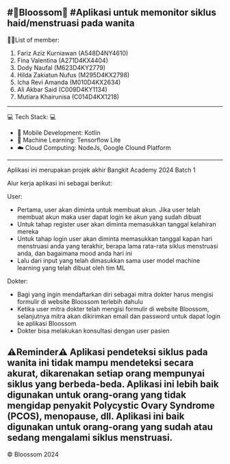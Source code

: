 #🍒Bloossom🍒
#Aplikasi untuk memonitor siklus haid/menstruasi pada wanita
--------------------------------------------------------------

👫🏻List of member:
1. Fariz Aziz Kurniawan (A548D4NY4610)
2. Fina Valentina (A271D4KX4404)
3. Dody Naufal (M623D4KY2779)
4. Hilda Zakiatun Nufus (M295D4KX2798)
5. Icha Revi Amanda (M010D4KX2634)
6. Ali Akbar Said (C009D4KY1134)
7. Mutiara Khairunisa (C014D4KX1218)
   
---------------------------------------------------------------

💻 Tech Stack: 💻
- 📱 Mobile Development: Kotlin
- 🤖 Machine Learning: Tensorflow Lite
- ☁️ Cloud Computing: NodeJs, Google Clound Platform

----------------------------------------------------------------
Aplikasi ini merupakan projek akhir Bangkit Academy 2024 Batch 1

Alur kerja aplikasi ini sebagai berikut:

User:
- Pertama, user akan diminta untuk membuat akun. Jika user telah membuat akun maka user dapat login ke akun yang sudah dibuat
- Untuk tahap register user akan diminta memasukkan tanggal kelahiran mereka
- Untuk tahap login user akan diminta memasukkan tanggal kapan hari menstruasi anda yang terakhir, berapa lama rata-rata siklus menstruasi anda, dan bagaimana mood anda hari ini
- Lalu dari input yang telah dimasukkan sama user model machine learning yang telah dibuat oleh tim ML

Dokter:
- Bagi yang ingin mendaftarkan diri sebagai mitra dokter harus mengisi formulir di website Bloossom terlebih dahulu
- Ketika user mitra dokter telah mengisi formulir di website Bloossom, selanjutnya mitra akan dikirimkan email dan password untuk dapat login ke aplikasi Bloossom
- Dokter bisa melakukan konsultasi dengan user pasien

⚠️Reminder⚠️
Aplikasi pendeteksi siklus pada wanita ini tidak mampu mendeteksi secara akurat, dikarenakan setiap orang mempunyai siklus yang berbeda-beda.
Aplikasi ini lebih baik digunakan untuk orang-orang yang tidak mengidap penyakit Polycystic Ovary Syndrome (PCOS), menopause, dll.
Aplikasi ini baik digunakan untuk orang-orang yang sudah atau sedang mengalami siklus menstruasi.
-----------------------------------------------------------------
© Bloossom 2024
